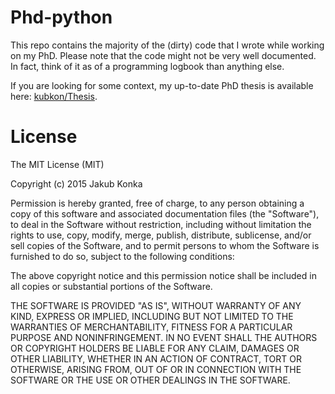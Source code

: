 Phd-python
==========

This repo contains the majority of the (dirty) code that I wrote while working on my PhD. Please note that the code might not be very well documented. In fact, think of it as of a programming logbook than anything else.

If you are looking for some context, my up-to-date PhD thesis is available here: [kubkon/Thesis](https://github.com/kubkon/Thesis).

License
=======
The MIT License (MIT)

Copyright (c) 2015 Jakub Konka

Permission is hereby granted, free of charge, to any person obtaining a copy
of this software and associated documentation files (the "Software"), to deal
in the Software without restriction, including without limitation the rights
to use, copy, modify, merge, publish, distribute, sublicense, and/or sell
copies of the Software, and to permit persons to whom the Software is
furnished to do so, subject to the following conditions:

The above copyright notice and this permission notice shall be included in all
copies or substantial portions of the Software.

THE SOFTWARE IS PROVIDED "AS IS", WITHOUT WARRANTY OF ANY KIND, EXPRESS OR
IMPLIED, INCLUDING BUT NOT LIMITED TO THE WARRANTIES OF MERCHANTABILITY,
FITNESS FOR A PARTICULAR PURPOSE AND NONINFRINGEMENT. IN NO EVENT SHALL THE
AUTHORS OR COPYRIGHT HOLDERS BE LIABLE FOR ANY CLAIM, DAMAGES OR OTHER
LIABILITY, WHETHER IN AN ACTION OF CONTRACT, TORT OR OTHERWISE, ARISING FROM,
OUT OF OR IN CONNECTION WITH THE SOFTWARE OR THE USE OR OTHER DEALINGS IN THE
SOFTWARE.
